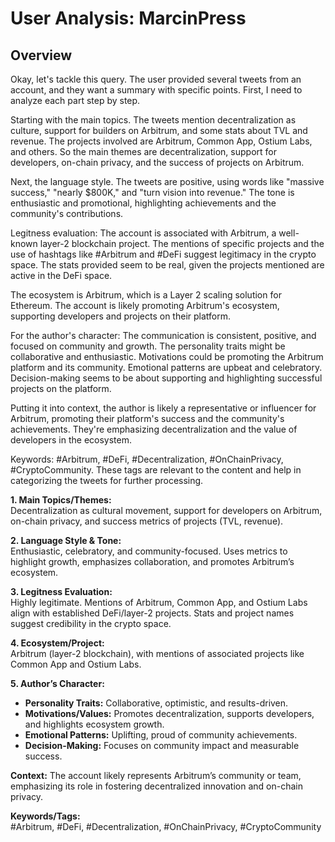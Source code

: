# User Analysis: MarcinPress

## Overview

<think>
Okay, let's tackle this query. The user provided several tweets from an account, and they want a summary with specific points. First, I need to analyze each part step by step.

Starting with the main topics. The tweets mention decentralization as culture, support for builders on Arbitrum, and some stats about TVL and revenue. The projects involved are Arbitrum, Common App, Ostium Labs, and others. So the main themes are decentralization, support for developers, on-chain privacy, and the success of projects on Arbitrum.

Next, the language style. The tweets are positive, using words like "massive success," "nearly $800K," and "turn vision into revenue." The tone is enthusiastic and promotional, highlighting achievements and the community's contributions.

Legitness evaluation: The account is associated with Arbitrum, a well-known layer-2 blockchain project. The mentions of specific projects and the use of hashtags like #Arbitrum and #DeFi suggest legitimacy in the crypto space. The stats provided seem to be real, given the projects mentioned are active in the DeFi space.

The ecosystem is Arbitrum, which is a Layer 2 scaling solution for Ethereum. The account is likely promoting Arbitrum's ecosystem, supporting developers and projects on their platform.

For the author's character: The communication is consistent, positive, and focused on community and growth. The personality traits might be collaborative and enthusiastic. Motivations could be promoting the Arbitrum platform and its community. Emotional patterns are upbeat and celebratory. Decision-making seems to be about supporting and highlighting successful projects on the platform.

Putting it into context, the author is likely a representative or influencer for Arbitrum, promoting their platform's success and the community's achievements. They're emphasizing decentralization and the value of developers in the ecosystem.

Keywords: #Arbitrum, #DeFi, #Decentralization, #OnChainPrivacy, #CryptoCommunity. These tags are relevant to the content and help in categorizing the tweets for further processing.
</think>

**1. Main Topics/Themes:**  
Decentralization as cultural movement, support for developers on Arbitrum, on-chain privacy, and success metrics of projects (TVL, revenue).  

**2. Language Style & Tone:**  
Enthusiastic, celebratory, and community-focused. Uses metrics to highlight growth, emphasizes collaboration, and promotes Arbitrum’s ecosystem.  

**3. Legitness Evaluation:**  
Highly legitimate. Mentions of Arbitrum, Common App, and Ostium Labs align with established DeFi/layer-2 projects. Stats and project names suggest credibility in the crypto space.  

**4. Ecosystem/Project:**  
Arbitrum (layer-2 blockchain), with mentions of associated projects like Common App and Ostium Labs.  

**5. Author’s Character:**  
- **Personality Traits:** Collaborative, optimistic, and results-driven.  
- **Motivations/Values:** Promotes decentralization, supports developers, and highlights ecosystem growth.  
- **Emotional Patterns:** Uplifting, proud of community achievements.  
- **Decision-Making:** Focuses on community impact and measurable success.  

**Context:** The account likely represents Arbitrum’s community or team, emphasizing its role in fostering decentralized innovation and on-chain privacy.  

**Keywords/Tags:**  
#Arbitrum, #DeFi, #Decentralization, #OnChainPrivacy, #CryptoCommunity